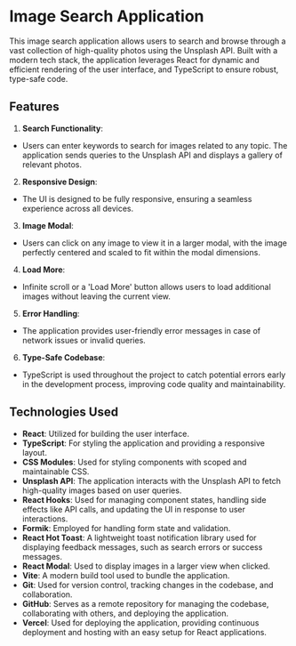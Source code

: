 # Image Search Application

This image search application allows users to search and browse through a vast collection of high-quality photos using the Unsplash API. Built with a modern tech stack, the application leverages React for dynamic and efficient rendering of the user interface, and TypeScript to ensure robust, type-safe code.

## Features

1. **Search Functionality**:

- Users can enter keywords to search for images related to any topic. The application sends queries to the Unsplash API and displays a gallery of relevant photos.

2. **Responsive Design**:

- The UI is designed to be fully responsive, ensuring a seamless experience across all devices.

3. **Image Modal**:

- Users can click on any image to view it in a larger modal, with the image perfectly centered and scaled to fit within the modal dimensions.

4. **Load More**:

- Infinite scroll or a 'Load More' button allows users to load additional images without leaving the current view.
  
5. **Error Handling**:

- The application provides user-friendly error messages in case of network issues or invalid queries.

6. **Type-Safe Codebase**:

- TypeScript is used throughout the project to catch potential errors early in the development process, improving code quality and maintainability.

## Technologies Used

- **React**: Utilized for building the user interface.
- **TypeScript**: For styling the application and providing a responsive layout.
- **CSS Modules**: Used for styling components with scoped and maintainable CSS.
- **Unsplash API**: The application interacts with the Unsplash API to fetch high-quality images based on user queries.
- **React Hooks**: Used for managing component states, handling side effects like API calls, and updating the UI in response to user interactions.
- **Formik**: Employed for handling form state and validation.
- **React Hot Toast**: A lightweight toast notification library used for displaying feedback messages, such as search errors or success messages.
- **React Modal**: Used to display images in a larger view when clicked.
- **Vite**: A modern build tool used to bundle the application.
- **Git**: Used for version control, tracking changes in the codebase, and collaboration.
- **GitHub**: Serves as a remote repository for managing the codebase, collaborating with others, and deploying the application.
- **Vercel**: Used for deploying the application, providing continuous deployment and hosting with an easy setup for React applications.
